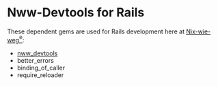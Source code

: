 # Nww-Devtools for Rails

These dependent gems are used for Rails development here at
[Nix-wie-weg<sup>®</sup>](http://technik.nix-wie-weg.de/):

* [nww_devtools](https://github.com/Nix-wie-weg/nww_devtools)
* better_errors
* binding_of_caller
* require_reloader
